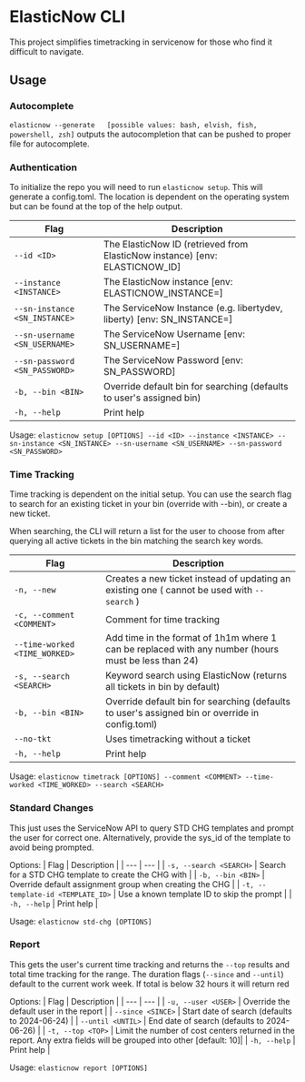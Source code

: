 # ElasticNow CLI

This project simplifies timetracking in servicenow for those who find it difficult to navigate.

## Usage

### Autocomplete

`elasticnow --generate   [possible values: bash, elvish, fish, powershell, zsh]` outputs the autocompletion that can be pushed to proper file for autocomplete.

### Authentication

To initialize the repo you will need to run `elasticnow setup`. This will generate a config.toml. The location is dependent on the operating system but can be found at the top of the help output.

| Flag                          | Description                                                                 |
| ----------------------------- | --------------------------------------------------------------------------- |
| `--id <ID>`                   | The ElasticNow ID (retrieved from ElasticNow instance) [env: ELASTICNOW_ID] |
| `--instance <INSTANCE>`       | The ElasticNow instance [env: ELASTICNOW_INSTANCE=]                         |
| `--sn-instance <SN_INSTANCE>` | The ServiceNow Instance (e.g. libertydev, liberty) [env: SN_INSTANCE=]      |
| `--sn-username <SN_USERNAME>` | The ServiceNow Username [env: SN_USERNAME=]                                 |
| `--sn-password <SN_PASSWORD>` | The ServiceNow Password [env: SN_PASSWORD]                                  |
| `-b, --bin <BIN>`             | Override default bin for searching (defaults to user's assigned bin)        |
| `-h, --help`                  | Print help                                                                  |

Usage: `elasticnow setup [OPTIONS] --id <ID> --instance <INSTANCE> --sn-instance <SN_INSTANCE> --sn-username <SN_USERNAME> --sn-password <SN_PASSWORD>`

### Time Tracking

Time tracking is dependent on the initial setup. You can use the search flag to search for an existing ticket in your bin (override with --bin), or create a new ticket.

When searching, the CLI will return a list for the user to choose from after querying all active tickets in the bin matching the search key words.

| Flag                          | Description                                                                                         |
| ----------------------------- | --------------------------------------------------------------------------------------------------- |
| `-n, --new`                   | Creates a new ticket instead of updating an existing one ( cannot be used with `--search` )         |
| `-c, --comment <COMMENT>`     | Comment for time tracking                                                                           |
| `--time-worked <TIME_WORKED>` | Add time in the format of 1h1m where 1 can be replaced with any number (hours must be less than 24) |
| `-s, --search <SEARCH>`       | Keyword search using ElasticNow (returns all tickets in bin by default)                             |
| `-b, --bin <BIN>`             | Override default bin for searching (defaults to user's assigned bin or override in config.toml)     |
| `--no-tkt`                    | Uses timetracking without a ticket                                                                  |
| `-h, --help`                  | Print help                                                                                          |

Usage: `elasticnow timetrack [OPTIONS] --comment <COMMENT> --time-worked <TIME_WORKED> --search <SEARCH>`

### Standard Changes

This just uses the ServiceNow API to query STD CHG templates and prompt the user for correct one. Alternatively, provide the sys_id of the template to avoid being prompted.

Options:
| Flag | Description |
| --- | --- |
| `-s, --search <SEARCH>` | Search for a STD CHG template to create the CHG with |
| `-b, --bin <BIN>` | Override default assignment group when creating the CHG |
| `-t, --template-id <TEMPLATE_ID>` | Use a known template ID to skip the prompt |
| `-h, --help` | Print help |

Usage: `elasticnow std-chg [OPTIONS]`

### Report

This gets the user's current time tracking and returns the `--top` results and total time tracking for the range. The duration flags (`--since` and `--until`) default to the current work week. If total is below 32 hours it will return red

Options:
| Flag | Description |
| --- | --- |
| `-u, --user <USER>` | Override the default user in the report |
| `--since <SINCE>` | Start date of search (defaults to 2024-06-24) |
| `--until <UNTIL>` | End date of search (defaults to 2024-06-26) |
| `-t, --top <TOP>` | Limit the number of cost centers returned in the report. Any extra fields will be grouped into other [default: 10]|
| `-h, --help` | Print help |

Usage: `elasticnow report [OPTIONS]`
